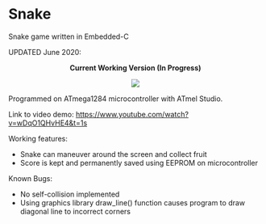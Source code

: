 # Snake
Snake game written in Embedded-C

UPDATED June 2020:
<p align="center"><strong>Current Working Version (In Progress)</strong></p>
<p align="center">
  <img src="snake_demo.gif" >
</p>

Programmed on ATmega1284 microcontroller with ATmel Studio.

Link to video demo: https://www.youtube.com/watch?v=wDqO1QHvHE4&t=1s

Working features:

- Snake can maneuver around the screen and collect fruit
- Score is kept and permanently saved using EEPROM on microcontroller

Known Bugs:

- No self-collision implemented
- Using graphics library draw_line() function causes program to draw diagonal line to incorrect corners
